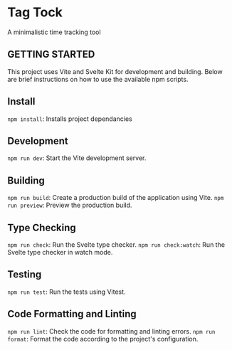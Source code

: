 # Tag Tock

A minimalistic time tracking tool

## GETTING STARTED

This project uses Vite and Svelte Kit for development and building. Below are brief instructions on how to use the available npm scripts.

## Install

`npm install`: Installs project dependancies

## Development

`npm run dev`: Start the Vite development server.

## Building

`npm run build`: Create a production build of the application using Vite.
`npm run preview`: Preview the production build.

## Type Checking

`npm run check`: Run the Svelte type checker.
`npm run check:watch`: Run the Svelte type checker in watch mode.

## Testing

`npm run test`: Run the tests using Vitest.

## Code Formatting and Linting

`npm run lint`: Check the code for formatting and linting errors.
`npm run format`: Format the code according to the project's configuration.
